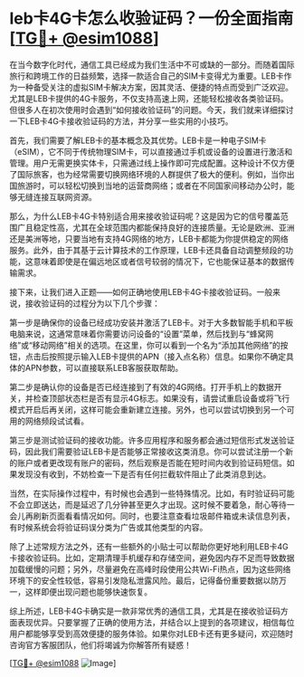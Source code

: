 # leb卡4G卡怎么收验证码？一份全面指南[[TG💪+ @esim1088](https://t.me/s/esim1088)]

在当今数字化时代，通信工具已经成为我们生活中不可或缺的一部分。而随着国际旅行和跨境工作的日益频繁，选择一款适合自己的SIM卡变得尤为重要。LEB卡作为一种备受关注的虚拟SIM卡解决方案，因其灵活、便捷的特点而受到广泛欢迎。尤其是LEB卡提供的4G卡服务，不仅支持高速上网，还能轻松接收各类验证码。但很多人在初次使用时会遇到“如何接收验证码”的问题。今天，我们就来详细探讨一下LEB卡4G卡接收验证码的方法，并分享一些实用的小技巧。

首先，我们需要了解LEB卡的基本概念及其优势。LEB卡是一种电子SIM卡（eSIM），它不同于传统物理SIM卡，可以直接通过手机或设备的设置进行激活和管理。用户无需更换实体卡，只需通过线上操作即可完成配置。这种设计不仅方便了国际旅客，也为经常需要切换网络环境的人群提供了极大的便利。例如，当你出国旅游时，可以轻松切换到当地的运营商网络；或者在不同国家间移动办公时，能够无缝连接互联网资源。

那么，为什么LEB卡4G卡特别适合用来接收验证码呢？这是因为它的信号覆盖范围广且稳定性高，尤其在全球范围内都能保持良好的连接质量。无论是欧洲、亚洲还是美洲等地，只要当地有支持4G网络的地方，LEB卡都能为你提供稳定的网络服务。此外，由于其基于云计算技术的工作原理，LEB卡还具备自动调整频段的功能，这意味着即使是在偏远地区或者信号较弱的情况下，它也能保证基本的数据传输需求。

接下来，让我们进入正题——如何正确地使用LEB卡4G卡接收验证码。一般来说，接收验证码的过程分为以下几个步骤：

第一步是确保你的设备已经成功安装并激活了LEB卡。对于大多数智能手机和平板电脑来说，这通常意味着你需要访问设备的“设置”菜单，然后找到与“蜂窝网络”或“移动网络”相关的选项。在这里，你可以看到一个名为“添加其他网络”的按钮，点击后按照提示输入LEB卡提供的APN（接入点名称）信息。如果你不确定具体的APN参数，可以直接联系LEB客服获取帮助。

第二步是确认你的设备是否已经连接到了有效的4G网络。打开手机上的数据开关，并检查顶部状态栏是否有显示4G标志。如果没有，请尝试重启设备或将飞行模式开启后再关闭，这样可能会重新建立连接。另外，也可以尝试切换到另一个可用的网络频段试试看。

第三步是测试验证码的接收功能。许多应用程序和服务都会通过短信形式发送验证码，因此我们需要验证LEB卡是否能够正常接收这类消息。你可以尝试注册一个新的账户或者更改现有账户的密码，然后观察是否能在短时间内收到验证码短信。如果发现没有收到，不妨检查一下是否有任何拦截软件阻止了此类消息到达。

当然，在实际操作过程中，有时候也会遇到一些特殊情况。比如，有时验证码可能不会立即送达，而是延迟了几分钟甚至更久才出现。这时候不要着急，耐心等待一会儿再刷新页面看看情况如何。同时，也要注意查看垃圾邮件箱或未读信息列表，有时候系统会将验证码误分类为广告或其他类型的内容。

除了上述常规方法之外，还有一些额外的小贴士可以帮助你更好地利用LEB卡4G卡接收验证码。比如，定期清理手机缓存和存储空间，避免因内存不足而导致数据加载缓慢的问题；另外，尽量避免在高峰时段使用公共Wi-Fi热点，因为这些网络环境下的安全性较低，容易引发隐私泄露风险。最后，记得备份重要数据以防万一，这样即便出现问题也能够快速恢复。

综上所述，LEB卡4G卡确实是一款非常优秀的通信工具，尤其是在接收验证码方面表现优异。只要掌握了正确的使用方法，并结合以上提到的各项建议，相信每位用户都能够享受到高效便捷的服务体验。如果你对LEB卡还有更多疑问，欢迎随时咨询官方客服团队，他们将竭诚为你解答所有疑惑！

[[TG💪+ @esim1088](https://t.me/s/esim1088) ![Image](https://i.postimg.cc/4NQfJmqS/Snipaste-2025-05-13-00-14-12.png)]